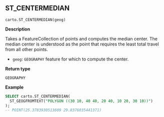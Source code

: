 ## ST_CENTERMEDIAN

```sql:signature
carto.ST_CENTERMEDIAN(geog)
```

**Description**

Takes a FeatureCollection of points and computes the median center. The median center is understood as the point that requires the least total travel from all other points.

* `geog`: `GEOGRAPHY` feature for which to compute the center.

**Return type**

`GEOGRAPHY`

**Example**

```sql
SELECT carto.ST_CENTERMEDIAN(
  ST_GEOGFROMTEXT("POLYGON ((30 10, 40 40, 20 40, 10 20, 30 10))")
);
-- POINT(25.3783930513609 29.8376035441371)
```
